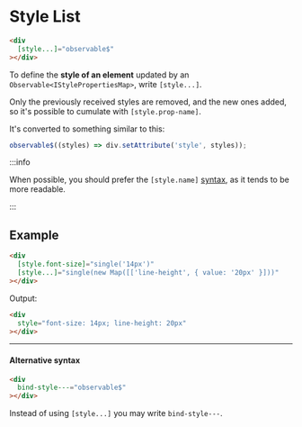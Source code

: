# Style List

```html
<div
  [style...]="observable$"
></div>
```

To define the **style of an element** updated by an `Observable<IStylePropertiesMap>`, write `[style...]`.

Only the previously received styles are removed, and the new ones added, so it's possible to cumulate with `[style.prop-name]`.

It's converted to something similar to this:

```ts
observable$((styles) => div.setAttribute('style', styles));
```

:::info

When possible, you should prefer the `[style.name]` [syntax](/docs/documentation/syntax/attributes/bind/reactive-style/),
as it tends to be more readable.

:::

## Example

```html
<div
  [style.font-size]="single('14px')"
  [style...]="single(new Map([['line-height', { value: '20px' }]))"
></div>
```

Output:

```html
<div
  style="font-size: 14px; line-height: 20px"
></div>
```

---

#### Alternative syntax

```html
<div
  bind-style---="observable$"
></div>
```

Instead of using `[style...]` you may write `bind-style---`.
